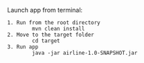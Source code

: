 Launch app from terminal:

    1. Run from the root directory
            mvn clean install
    2. Move to the target folder
            cd target
    3. Run app
            java -jar airline-1.0-SNAPSHOT.jar
